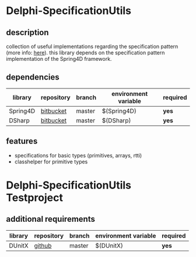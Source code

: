 # Delphi-SpecificationUtils
## description
collection of useful implementations regarding the specification pattern (more info: [here](http://martinfowler.com/apsupp/spec.pdf)). this library depends on the specification pattern implementation of the Spring4D framework. 

## dependencies
library  | repository | branch | environment variable | required
------------- | ------------- | ------------- | ------------- | -------------
Spring4D | [bitbucket](https://bitbucket.org/sglienke/spring4d) | master | $(Spring4D) | **yes**
DSharp | [bitbucket](https://bitbucket.org/sglienke/dsharp) | master | $(DSharp) | **yes**

## features
- specifications for basic types (primitives, arrays, rtti) 
- classhelper for primitive types

# Delphi-SpecificationUtils Testproject
## additional requirements
library  | repository | branch | environment variable | required
------------- | ------------- | ------------- | ------------- | -------------
DUnitX | [github](https://github.com/VSoftTechnologies/DUnitX) | master | $(DUnitX) | **yes**
